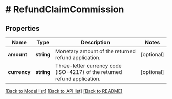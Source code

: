 # # RefundClaimCommission

## Properties

Name | Type | Description | Notes
------------ | ------------- | ------------- | -------------
**amount** | **string** | Monetary amount of the returned refund application. | [optional]
**currency** | **string** | Three-letter currency code (ISO-4217) of the returned refund application. | [optional]

[[Back to Model list]](../../README.md#models) [[Back to API list]](../../README.md#endpoints) [[Back to README]](../../README.md)
